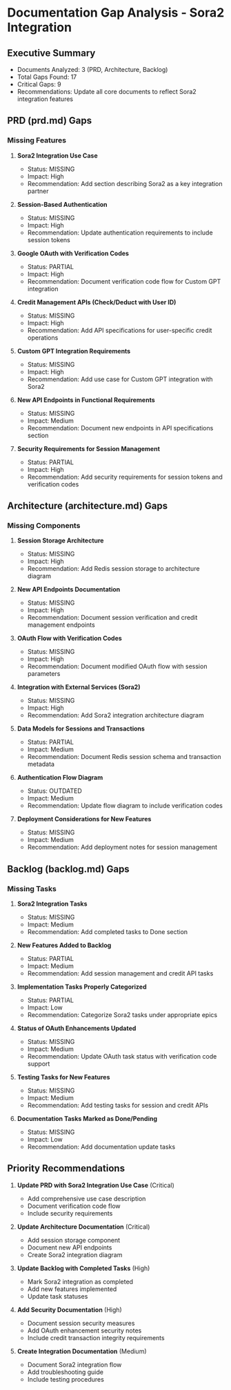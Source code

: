 # Documentation Gap Analysis - Sora2 Integration

## Executive Summary
- Documents Analyzed: 3 (PRD, Architecture, Backlog)
- Total Gaps Found: 17
- Critical Gaps: 9
- Recommendations: Update all core documents to reflect Sora2 integration features

## PRD (prd.md) Gaps

### Missing Features

1. **Sora2 Integration Use Case**
   - Status: MISSING
   - Impact: High
   - Recommendation: Add section describing Sora2 as a key integration partner

2. **Session-Based Authentication**
   - Status: MISSING
   - Impact: High
   - Recommendation: Update authentication requirements to include session tokens

3. **Google OAuth with Verification Codes**
   - Status: PARTIAL
   - Impact: High
   - Recommendation: Document verification code flow for Custom GPT integration

4. **Credit Management APIs (Check/Deduct with User ID)**
   - Status: MISSING
   - Impact: High
   - Recommendation: Add API specifications for user-specific credit operations

5. **Custom GPT Integration Requirements**
   - Status: MISSING
   - Impact: High
   - Recommendation: Add use case for Custom GPT integration with Sora2

6. **New API Endpoints in Functional Requirements**
   - Status: MISSING
   - Impact: Medium
   - Recommendation: Document new endpoints in API specifications section

7. **Security Requirements for Session Management**
   - Status: PARTIAL
   - Impact: High
   - Recommendation: Add security requirements for session tokens and verification codes

## Architecture (architecture.md) Gaps

### Missing Components

1. **Session Storage Architecture**
   - Status: MISSING
   - Impact: High
   - Recommendation: Add Redis session storage to architecture diagram

2. **New API Endpoints Documentation**
   - Status: MISSING
   - Impact: High
   - Recommendation: Document session verification and credit management endpoints

3. **OAuth Flow with Verification Codes**
   - Status: MISSING
   - Impact: High
   - Recommendation: Document modified OAuth flow with session parameters

4. **Integration with External Services (Sora2)**
   - Status: MISSING
   - Impact: High
   - Recommendation: Add Sora2 integration architecture diagram

5. **Data Models for Sessions and Transactions**
   - Status: PARTIAL
   - Impact: Medium
   - Recommendation: Document Redis session schema and transaction metadata

6. **Authentication Flow Diagram**
   - Status: OUTDATED
   - Impact: Medium
   - Recommendation: Update flow diagram to include verification codes

7. **Deployment Considerations for New Features**
   - Status: MISSING
   - Impact: Medium
   - Recommendation: Add deployment notes for session management

## Backlog (backlog.md) Gaps

### Missing Tasks

1. **Sora2 Integration Tasks**
   - Status: MISSING
   - Impact: Medium
   - Recommendation: Add completed tasks to Done section

2. **New Features Added to Backlog**
   - Status: PARTIAL
   - Impact: Medium
   - Recommendation: Add session management and credit API tasks

3. **Implementation Tasks Properly Categorized**
   - Status: PARTIAL
   - Impact: Low
   - Recommendation: Categorize Sora2 tasks under appropriate epics

4. **Status of OAuth Enhancements Updated**
   - Status: MISSING
   - Impact: Medium
   - Recommendation: Update OAuth task status with verification code support

5. **Testing Tasks for New Features**
   - Status: MISSING
   - Impact: Medium
   - Recommendation: Add testing tasks for session and credit APIs

6. **Documentation Tasks Marked as Done/Pending**
   - Status: MISSING
   - Impact: Low
   - Recommendation: Add documentation update tasks

## Priority Recommendations

1. **Update PRD with Sora2 Integration Use Case** (Critical)
   - Add comprehensive use case description
   - Document verification code flow
   - Include security requirements

2. **Update Architecture Documentation** (Critical)
   - Add session storage component
   - Document new API endpoints
   - Create Sora2 integration diagram

3. **Update Backlog with Completed Tasks** (High)
   - Mark Sora2 integration as completed
   - Add new features implemented
   - Update task statuses

4. **Add Security Documentation** (High)
   - Document session security measures
   - Add OAuth enhancement security notes
   - Include credit transaction integrity requirements

5. **Create Integration Documentation** (Medium)
   - Document Sora2 integration flow
   - Add troubleshooting guide
   - Include testing procedures